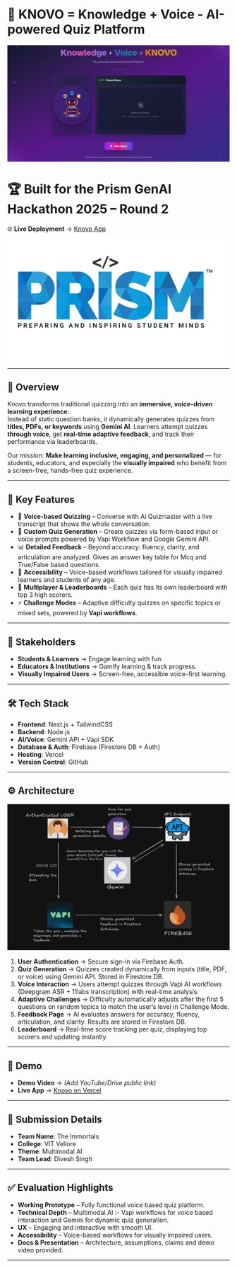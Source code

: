 # 🚀 KNOVO = Knowledge + Voice - AI-powered Quiz Platform  

![Knovo Logo](./public/demo.png)  

# 🏆 Built for the Prism GenAI Hackathon 2025 – Round 2  

🌐 **Live Deployment** → [Knovo App](https://knovo-dhlb.vercel.app)  
![Prism](./public/prism_logo.png)

---

## 🌟 Overview  

Knovo transforms traditional quizzing into an **immersive, voice-driven learning experience**.  
Instead of static question banks, it dynamically generates quizzes from **titles, PDFs, or keywords** using **Gemini AI**. Learners attempt quizzes **through voice**, get **real-time adaptive feedback**, and track their performance via leaderboards.  

Our mission: **Make learning inclusive, engaging, and personalized** — for students, educators, and especially the **visually impaired** who benefit from a screen-free, hands-free quiz experience.  

---

## 🎯 Key Features  

- 🎤 **Voice-based Quizzing** – Converse with Ai Quizmaster with a live transcript that shows the whole conversation.  
- 📝 **Custom Quiz Generation** – Create quizzes via form-based input or voice prompts powered by Vapi Workflow and Google Gemini API.
- 📊 **Detailed Feedback** – Beyond accuracy: fluency, clarity, and articulation are analyzed. Gives an answer key table for Mcq and True/False based questions.  
- 👀 **Accessibility** – Voice-based workflows tailored for visually impaired learners and students of any age.  
- 👥 **Multiplayer & Leaderboards** – Each quiz has its own leaderboard with top 3 high scorers.  
- ⚡ **Challenge Modes** – Adaptive difficulty quizzes on specific topics or mixed sets, powered by **Vapi workflows**.  

---

## 👥 Stakeholders  

- **Students & Learners** → Engage learning with fun.  
- **Educators & Institutions** → Gamify learning & track progress.  
- **Visually Impaired Users** → Screen-free, accessible voice-first learning.  

---

## 🛠️ Tech Stack  

- **Frontend**: Next.js + TailwindCSS  
- **Backend**: Node.js  
- **AI/Voice**: Gemini API + Vapi SDK  
- **Database & Auth**: Firebase (Firestore DB + Auth)  
- **Hosting**: Vercel  
- **Version Control**: GitHub  

---

## ⚙️ Architecture  

![Architecture](./public/arch.jpg)

1. **User Authentication** → Secure sign-in via Firebase Auth.  
2. **Quiz Generation** → Quizzes created dynamically from inputs (title, PDF, or voice) using Gemini API. Stored in Firestore DB.  
3. **Voice Interaction** → Users attempt quizzes through Vapi AI workflows (Deepgram ASR + 11labs transcription) with real-time analysis.  
4. **Adaptive Challenges** → Difficulty automatically adjusts after the first 5 questions on random topics to match the user’s level in Challenge Mode.  
5. **Feedback Page** → AI evaluates answers for accuracy, fluency, articulation, and clarity. Results are stored in Firestore DB.  
6. **Leaderboard** → Real-time score tracking per quiz, displaying top scorers and updating instantly.  

---

## 🎥 Demo  

- **Demo Video** → *(Add YouTube/Drive public link)*  
- **Live App** → [Knovo on Vercel](https://knovo-dhlb.vercel.app)  

---

## 📂 Submission Details  

- **Team Name**: The Immortals  
- **College**: VIT Vellore  
- **Theme**: Multimodal AI  
- **Team Lead**: Divesh Singh  

---

## ✅ Evaluation Highlights  

- **Working Prototype** – Fully functional voice based quiz platform.  
- **Technical Depth** – Multimodal AI :- Vapi workflows for voice based interaction and Gemini for dynamic quiz generation.  
- **UX** – Engaging and interactive with smooth UI.  
- **Accessibility** – Voice-based workflows for visually impaired users.  
- **Docs & Presentation** – Architecture, assumptions, claims and demo video provided.  

---
